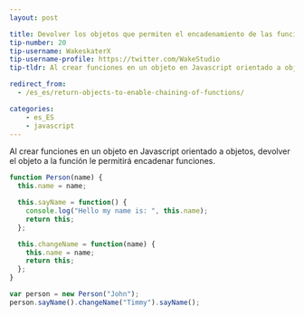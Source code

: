 ```yaml
---
layout: post

title: Devolver los objetos que permiten el encadenamiento de las funciones
tip-number: 20
tip-username: WakeskaterX
tip-username-profile: https://twitter.com/WakeStudio
tip-tldr: Al crear funciones en un objeto en Javascript orientado a objetos, devolver el objeto a la función le permitirá encadenar funciones.

redirect_from:
  - /es_es/return-objects-to-enable-chaining-of-functions/

categories:
    - es_ES
    - javascript
---
```


Al crear funciones en un objeto en Javascript orientado a objetos, devolver el objeto a la función le permitirá encadenar funciones.

```js
function Person(name) {
  this.name = name;

  this.sayName = function() {
    console.log("Hello my name is: ", this.name);
    return this;
  };

  this.changeName = function(name) {
    this.name = name;
    return this;
  };
}

var person = new Person("John");
person.sayName().changeName("Timmy").sayName();
```